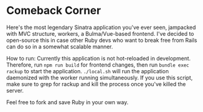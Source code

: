 # Comeback Corner


Here's the most legendary Sinatra application you've ever seen, jampacked with MVC structure, workers, a Bulma/Vue-based frontend. I've decided to open-source this in case other Ruby devs who want to break free from Rails can do so in a somewhat scalable manner.

How to run:
Currently this application is not hot-reloaded in development. Therefore, run `npm run build` for frontend changes, then run `bundle exec rackup` to start the application. `./local.sh` will run the application daemonized with the worker running simultaneously. If you use this script, make sure to grep for rackup and kill the process once you've killed the server.

Feel free to fork and save Ruby in your own way.
